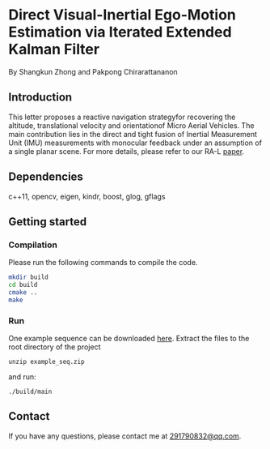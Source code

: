 # Direct  Visual-Inertial  Ego-Motion  Estimation via  Iterated  Extended  Kalman  Filter
By Shangkun Zhong and Pakpong Chirarattananon

## Introduction

This  letter  proposes  a  reactive  navigation  strategyfor recovering the altitude, translational velocity and orientationof  Micro  Aerial  Vehicles.  The  main  contribution  lies  in  the direct  and  tight  fusion  of  Inertial  Measurement  Unit  (IMU) measurements  with  monocular  feedback  under  an  assumption of  a  single  planar  scene.  For more details, please refer to our RA-L [paper]().

## Dependencies
c++11, opencv, eigen, kindr, boost, glog, gflags

## Getting started
### Compilation
Please run the following commands to compile the code.
```bash
mkdir build
cd build
cmake ..
make
```
### Run
One example sequence can be downloaded [here](https://portland-my.sharepoint.com/:u:/g/personal/shanzhong4-c_ad_cityu_edu_hk/ESGCGKcTQflCm3JJ9jSYeG0B50ufNBB3Mzw6CBnRJ3yfrQ?e=Y74edp). Extract the files to the root directory of the project 
```
unzip example_seq.zip
``` 
and run:
```
./build/main
```


## Contact

If you have any questions, please contact me at 291790832@qq.com.
